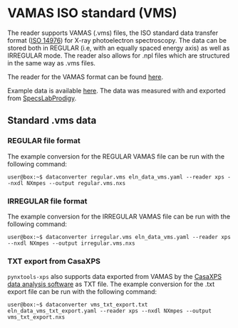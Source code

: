 # VAMAS ISO standard (VMS)

The reader supports VAMAS (.vms) files, the ISO standard data transfer format ([ISO 14976](https://www.iso.org/standard/24269.html)) for X-ray photoelectron spectroscopy. The data can be stored both in REGULAR (i.e, with an equally spaced energy axis) as well as IRREGULAR mode. The reader also allows for .npl files which are structured in the same way as .vms files.

The reader for the VAMAS format can be found [here](https://github.com/FAIRmat-NFDI/pynxtools-xps/tree/main/pynxtools_xps/vms).

Example data is available [here](https://github.com/FAIRmat-NFDI/pynxtools-xps/tree/main/examples/vms). The data was measured with and exported from [SpecsLabProdigy](https://www.specs-group.com/nc/specs/products/detail/prodigy/).


## Standard .vms data

### REGULAR file format

<!-- How is this data structured -->

The example conversion for the REGULAR VAMAS file can be run with the following command:

```console
user@box:~$ dataconverter regular.vms eln_data_vms.yaml --reader xps --nxdl NXmpes --output regular.vms.nxs 
```

### IRREGULAR file format

<!-- How is this data structured -->

The example conversion for the IRREGULAR VAMAS file can be run with the following command:

```console
user@box:~$ dataconverter irregular.vms eln_data_vms.yaml --reader xps --nxdl NXmpes --output irregular.vms.nxs
```

### TXT export from CasaXPS

```pynxtools-xps``` also supports data exported from VAMAS by the [CasaXPS data analysis software](http://www.casaxps.com/) as TXT file. The example conversion for the .txt export file can be run with the following command:

```console
user@box:~$ dataconverter vms_txt_export.txt eln_data_vms_txt_export.yaml --reader xps --nxdl NXmpes --output vms_txt_export.nxs
```

<!-- ## Additional metadata in comment lines (Phi) -->
<!-- ## Data analysis in CasaXPS -->